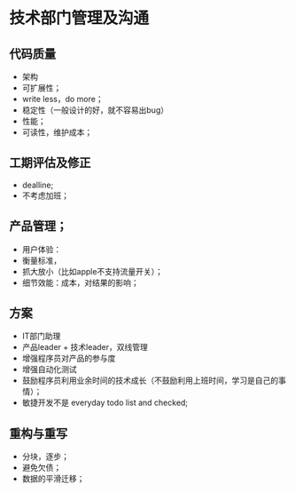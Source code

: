 # 技术部门管理及沟通
## 代码质量
* 架构
* 可扩展性；
* write less，do more；
* 稳定性（一般设计的好，就不容易出bug）
* 性能；
* 可读性，维护成本；

## 工期评估及修正
* dealline;
* 不考虑加班；

## 产品管理；
* 用户体验：
* 衡量标准，
* 抓大放小（比如apple不支持流量开关）；
* 细节效能：成本，对结果的影响；




## 方案
* IT部门助理
* 产品leader + 技术leader，双线管理
* 增强程序员对产品的参与度
* 增强自动化测试
* 鼓励程序员利用业余时间的技术成长（不鼓励利用上班时间，学习是自己的事情）；
* 敏捷开发不是 everyday todo list and checked;

## 重构与重写
* 分块，逐步；
* 避免欠债；
* 数据的平滑迁移；



